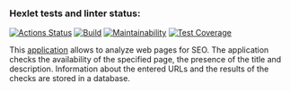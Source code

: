 ### Hexlet tests and linter status:
[![Actions Status](https://github.com/DireElf/java-project-72/workflows/hexlet-check/badge.svg)](https://github.com/DireElf/java-project-72/actions)
[![Build](https://github.com/DireElf/java-project-72/actions/workflows/build.yml/badge.svg)](https://github.com/DireElf/java-project-72/actions/workflows/build.yml)
[![Maintainability](https://api.codeclimate.com/v1/badges/d652bf2c66cb0cb86ae4/maintainability)](https://codeclimate.com/github/DireElf/java-project-72/maintainability)
[![Test Coverage](https://api.codeclimate.com/v1/badges/d652bf2c66cb0cb86ae4/test_coverage)](https://codeclimate.com/github/DireElf/java-project-72/test_coverage)

This [application](https://seoseo.herokuapp.com/) allows to analyze web pages for SEO. The application checks the availability of the specified page, the presence of the title and description. Information about the entered URLs and the results of the checks are stored in a database.
